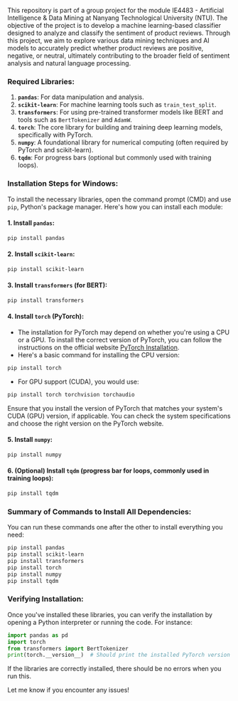 This repository is part of a group project for the module IE4483 - Artificial Intelligence & Data Mining at Nanyang Technological University (NTU). The objective of the project is to develop a machine learning-based classifier designed to analyze and classify the sentiment of product reviews. Through this project, we aim to explore various data mining techniques and AI models to accurately predict whether product reviews are positive, negative, or neutral, ultimately contributing to the broader field of sentiment analysis and natural language processing.

### Required Libraries:

1. **`pandas`**: For data manipulation and analysis.
2. **`scikit-learn`**: For machine learning tools such as `train_test_split`.
3. **`transformers`**: For using pre-trained transformer models like BERT and tools such as `BertTokenizer` and `AdamW`.
4. **`torch`**: The core library for building and training deep learning models, specifically with PyTorch.
5. **`numpy`**: A foundational library for numerical computing (often required by PyTorch and scikit-learn).
6. **`tqdm`**: For progress bars (optional but commonly used with training loops).

### Installation Steps for Windows:

To install the necessary libraries, open the command prompt (CMD) and use `pip`, Python's package manager. Here's how you can install each module:

#### 1. **Install `pandas`**:
```bash
pip install pandas
```

#### 2. **Install `scikit-learn`**:
```bash
pip install scikit-learn
```

#### 3. **Install `transformers` (for BERT)**:
```bash
pip install transformers
```

#### 4. **Install `torch` (PyTorch)**:
- The installation for PyTorch may depend on whether you're using a CPU or a GPU. To install the correct version of PyTorch, you can follow the instructions on the official website [PyTorch Installation](https://pytorch.org/get-started/locally/).
- Here's a basic command for installing the CPU version:
```bash
pip install torch
```
- For GPU support (CUDA), you would use:
```bash
pip install torch torchvision torchaudio
```

Ensure that you install the version of PyTorch that matches your system's CUDA (GPU) version, if applicable. You can check the system specifications and choose the right version on the PyTorch website.

#### 5. **Install `numpy`**:
```bash
pip install numpy
```

#### 6. **(Optional) Install `tqdm`** (progress bar for loops, commonly used in training loops):
```bash
pip install tqdm
```

### Summary of Commands to Install All Dependencies:

You can run these commands one after the other to install everything you need:

```bash
pip install pandas
pip install scikit-learn
pip install transformers
pip install torch
pip install numpy
pip install tqdm
```

### Verifying Installation:
Once you've installed these libraries, you can verify the installation by opening a Python interpreter or running the code. For instance:

```python
import pandas as pd
import torch
from transformers import BertTokenizer
print(torch.__version__)  # Should print the installed PyTorch version
```

If the libraries are correctly installed, there should be no errors when you run this.

Let me know if you encounter any issues!